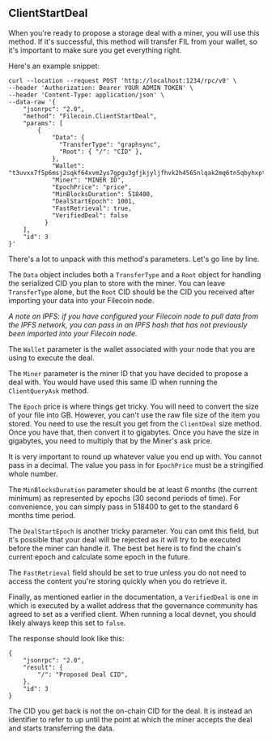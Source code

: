 ## ClientStartDeal 

When you're ready to propose a storage deal with a miner, you will use this method. If it's successful, this method will transfer FIL from your wallet, so it's important to make sure you get everything right. 

Here's an example snippet: 

```
curl --location --request POST 'http://localhost:1234/rpc/v0' \
--header 'Authorization: Bearer YOUR ADMIN TOKEN' \
--header 'Content-Type: application/json' \
--data-raw '{
    "jsonrpc": "2.0",
    "method": "Filecoin.ClientStartDeal",
    "params": [
        {
            "Data": {
              "TransferType": "graphsync",
              "Root": { "/": "CID" },
            },
            "Wallet": "t3uvxx7f5p6msj2sqkf64xvm2ys7gpgu3gfjkjyljfhvk2h4565nlqak2mq6tn5qbyhxptpbrmnloqwbtpja5q",
            "Miner": "MINER ID",
            "EpochPrice": "price",
            "MinBlocksDuration": 518400,
            "DealStartEpoch": 1001,
            "FastRetrieval": true,
            "VerifiedDeal": false
          }
    ],
    "id": 3
}'
```

There's a lot to unpack with this method's parameters. Let's go line by line. 

The `Data` object includes both a `TransferType` and a `Root` object for handling the serialized CID you plan to store with the miner. You can leave `TransferType` alone, but the `Root` CID should be the CID you received after importing your data into your Filecoin node. 

*A note on IPFS: if you have configured your Filecoin node to pull data from the IPFS network, you can pass in an IPFS hash that has not previously been imported into your Filecoin node.*

The `Wallet` parameter is the wallet associated with your node that you are using to execute the deal. 

The `Miner` parameter is the miner ID that you have decided to propose a deal with. You would have used this same ID when running the `ClientQueryAsk` method. 

The `Epoch` price is where things get tricky. You will need to convert the size of your file into GB. However, you can't use the raw file size of the item you stored. You need to use the result you get from the `ClientDeal` size method. Once you have that, then convert it to gigabytes. Once you have the size in gigabytes, you need to multiply that by the Miner's ask price. 

It is very important to round up whatever value you end up with. You cannot pass in a decimal. The value you pass in for `EpochPrice` must be a stringified whole number. 

The `MinBlocksDuration` parameter should be at least 6 months (the current minimum) as represented by epochs (30 second periods of time). For convenience, you can simply pass in 518400 to get to the standard 6 months time period.

The `DealStartEpoch` is another tricky parameter. You can omit this field, but it's possible that your deal will be rejected as it will try to be executed before the miner can handle it. The best bet here is to find the chain's current epoch and calculate some epoch in the future. 

The `FastRetrieval` field should be set to true unless you do not need to access the content you're storing quickly when you do retrieve it. 

Finally, as mentioned earlier in the documentation, a `VerifiedDeal` is one in which is executed by a wallet address that the governance community has agreed to set as a verified client. When running a local devnet, you should likely always keep this set to `false`.

The response should look like this: 

```
{
    "jsonrpc": "2.0",
    "result": {
        "/": "Proposed Deal CID",       
    },
    "id": 3
}
```

The CID you get back is not the on-chain CID for the deal. It is instead an identifier to refer to up until the point at which the miner accepts the deal and starts transferring the data. 